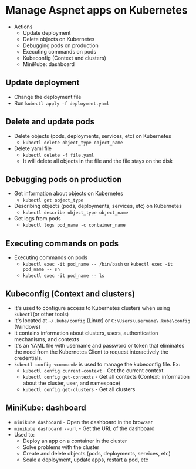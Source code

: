 # Manage Aspnet apps on Kubernetes

- Actions
  - Update deployment
  - Delete objects on Kubernetes
  - Debugging pods on production
  - Executing commands on pods
  - Kubeconfig (Context and clusters)
  - MiniKube: dashboard

## Update deployment

- Change the deployment file
- Run `kubectl apply -f deployment.yaml`

## Delete and update pods

- Delete objects (pods, deployments, services, etc) on Kubernetes
  - `kubectl delete object_type object_name`
- Delete yaml file
  - `kubectl delete -f file.yaml`
  - It will delete all objects in the file and the file stays on the disk

## Debugging pods on production

- Get information about objects on Kubernetes
  - `kubectl get object_type`
- Describing objects (pods, deployments, services, etc) on Kubernetes
  - `kubectl describe object_type object_name`
- Get logs from pods
  - `kubectl logs pod_name -c container_name`

## Executing commands on pods

- Executing commands on pods
  - `kubectl exec -it pod_name -- /bin/bash` or `kubectl exec -it pod_name -- sh`
  - `kubectl exec -it pod_name -- ls`

## Kubeconfig (Context and clusters)

- It's used to configure access to Kubernetes clusters when using `kubectl`(or other tools)
- It's located at `~/.kube/config` (Linux) or `C:\Users\username\.kube\config` (Windows)
- It contains information about clusters, users, authentication mechanisms, and contexts
- It's an YAML file with username and password or token that eliminates the need from the Kubernetes Client to request interactively the credentials.
- `kubectl config <command>` is used to manage the kubeconfig file. Ex:
  - `kubectl config current-context` - Get the current context
  - `kubectl config get-contexts` - Get all contexts (Context: information about the cluster, user, and namespace)
  - `kubectl config get-clusters` - Get all clusters

## MiniKube: dashboard

- `minikube dashboard` - Open the dashboard in the browser
- `minikube dashboard --url` - Get the URL of the dashboard
- Used to:
  - Deploy an app on a container in the cluster
  - Solve problems with the cluster
  - Create and delete objects (pods, deployments, services, etc)
  - Scale a deployment, update apps, restart a pod, etc
